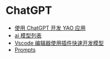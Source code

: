 # ChatGPT

- [使用 ChatGPT 开发 YAO 应用](%E4%BD%BF%E7%94%A8ChatGPT%E5%BC%80%E5%8F%91YAO%E5%BA%94%E7%94%A8.md)
- [ai 模型列表](ai%E6%A8%A1%E5%9E%8B%E5%88%97%E8%A1%A8.md)
- [Vscode 编辑器使用插件快速开发模型](Vscode%E7%BC%96%E8%BE%91%E5%99%A8%E4%BD%BF%E7%94%A8%E6%8F%92%E4%BB%B6%E5%BF%AB%E9%80%9F%E5%BC%80%E5%8F%91%E6%A8%A1%E5%9E%8B.md)
- [Prompts](Prompts/index)
